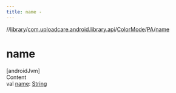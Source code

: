 ```yaml
---
title: name -
---
```

//[library](../../../index.md)/[com.uploadcare.android.library.api](../../index.md)/[ColorMode](../index.md)/[PA](index.md)/[name](name.md)



# name  
[androidJvm]  
Content  
val [name](name.md): [String](https://kotlinlang.org/api/latest/jvm/stdlib/kotlin/-string/index.html)  



